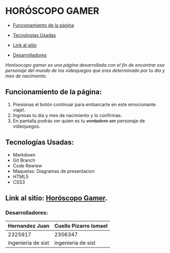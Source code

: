 # **HORÓSCOPO GAMER**


- [Funcionamiento de la página](#Funcionamiento_de_la_pagina)

- [Tecnologías Usadas](#Tecnologías_Usadas)

- [Link al sitio](#Link_al_sitio)

- [Desarrolladores](#Desarrolladores)


*Horósocopo gamer es una página desarrollada con el fin de encontrar ese personaje del mundo de los videojuegos
que eres determinado por tu día y mes de nacimiento.*

## Funcionamiento de la página:

1. Presionas el botón continuar para embarcarte en este emocionante viaje!.
2. Ingresas tu día y mes de nacimiento y lo confirmas.
3. En pantalla podrás ver quien es tu ~~verdadero~~ ~~ser~~ personaje de videojuegos.

## Tecnologías Usadas: ##

- Markdown
- Git Branch
- Code Rewiew
- Maquetas: Diagramas de presentacion
- HTML5
- CSS3

## Link al sitio: [Horóscopo Gamer]([https://ucc-labcompu2.github.io/proyecto2024-cuello-hernandez/](https://github.com/UCC-LabCompu2/Proyecto-Hernandez-Cuello/blob/main/proyecto2024-cuello-hernandez/index.html)).

### **Desarrolladores:**

| Hernandez Juan     | Cuello Pizarro Ismael |
|--------------------|-----------------------|
| 2325917            | 2306347               |
| ingenieria de sist | ingenieria de sist    |
